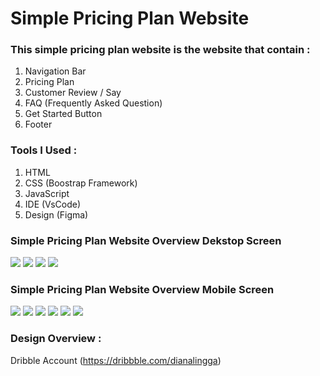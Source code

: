 # Simple Pricing Plan Website

### This simple pricing plan website is the website that contain :

1. Navigation Bar
2. Pricing Plan
3. Customer Review / Say
4. FAQ (Frequently Asked Question)
5. Get Started Button
6. Footer

### Tools I Used :

1. HTML
2. CSS (Boostrap Framework)
3. JavaScript
4. IDE (VsCode)
5. Design (Figma)

### Simple Pricing Plan Website Overview Dekstop Screen

<img src="./imgDoc/pricingCard.png">
<img src="./imgDoc/customerSay.png">
<img src="./imgDoc/FAQ.png">
<img src="./imgDoc/getStarted&Footer.png">

### Simple Pricing Plan Website Overview Mobile Screen

<img src="./imgDoc/responsiveNavBar.png">
<img src="./imgDoc/navBar&pricingCard.png">
<img src="./imgDoc/customerSay_02.png">
<img src="./imgDoc/FAQ_02.png">
<img src="./imgDoc/getStarted_02.png">
<img src="./imgDoc/footer_02.png">

### Design Overview :

Dribble Account (https://dribbble.com/dianalingga)

